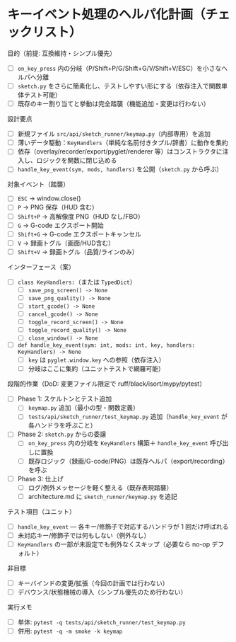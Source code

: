 # キーイベント処理のヘルパ化計画（チェックリスト）

目的（前提: 互換維持・シンプル優先）
- [ ] `on_key_press` 内の分岐（P/Shift+P/G/Shift+G/V/Shift+V/ESC）を小さなヘルパへ分離
- [ ] `sketch.py` をさらに簡素化し、テストしやすい形にする（依存注入で関数単体テスト可能）
- [ ] 既存のキー割り当てと挙動は完全踏襲（機能追加・変更は行わない）

設計要点
- [ ] 新規ファイル `src/api/sketch_runner/keymap.py`（内部専用）を追加
- [ ] 薄いデータ駆動：`KeyHandlers`（単純な名前付きタプル/辞書）に動作を集約
- [ ] 依存（overlay/recorder/export/pyglet/renderer 等）はコンストラクタに注入し、ロジックを関数に閉じ込める
- [ ] `handle_key_event(sym, mods, handlers)` を公開（`sketch.py` から呼ぶ）

対象イベント（踏襲）
- [ ] `ESC` → window.close()
- [ ] `P` → PNG 保存（HUD 含む）
- [ ] `Shift+P` → 高解像度 PNG（HUD なし/FBO）
- [ ] `G` → G-code エクスポート開始
- [ ] `Shift+G` → G-code エクスポートキャンセル
- [ ] `V` → 録画トグル（画面/HUD含む）
- [ ] `Shift+V` → 録画トグル（品質/ラインのみ）

インターフェース（案）
- [ ] `class KeyHandlers:`（または `TypedDict`）
  - [ ] `save_png_screen() -> None`
  - [ ] `save_png_quality() -> None`
  - [ ] `start_gcode() -> None`
  - [ ] `cancel_gcode() -> None`
  - [ ] `toggle_record_screen() -> None`
  - [ ] `toggle_record_quality() -> None`
  - [ ] `close_window() -> None`
- [ ] `def handle_key_event(sym: int, mods: int, key, handlers: KeyHandlers) -> None`
  - [ ] `key` は `pyglet.window.key` への参照（依存注入）
  - [ ] 分岐はここに集約（ユニットテストで網羅可能）

段階的作業（DoD: 変更ファイル限定で ruff/black/isort/mypy/pytest）
- [ ] Phase 1: スケルトンとテスト追加
  - [ ] `keymap.py` 追加（最小の型・関数定義）
  - [ ] `tests/api/sketch_runner/test_keymap.py` 追加（`handle_key_event` が各ハンドラを呼ぶこと）
- [ ] Phase 2: `sketch.py` からの委譲
  - [ ] `on_key_press` 内の分岐を `KeyHandlers` 構築＋ `handle_key_event` 呼び出しに置換
  - [ ] 既存ロジック（録画/G-code/PNG）は既存ヘルパ（export/recording）を呼ぶ
- [ ] Phase 3: 仕上げ
  - [ ] ログ/例外メッセージを軽く整える（既存表現踏襲）
  - [ ] architecture.md に `sketch_runner/keymap.py` を追記

テスト項目（ユニット）
- [ ] `handle_key_event` — 各キー/修飾子で対応するハンドラが 1 回だけ呼ばれる
- [ ] 未対応キー/修飾子では何もしない（例外なし）
- [ ] `KeyHandlers` の一部が未設定でも例外なくスキップ（必要なら no-op デフォルト）

非目標
- [ ] キーバインドの変更/拡張（今回の計画では行わない）
- [ ] デバウンス/状態機械の導入（シンプル優先のため行わない）

実行メモ
- [ ] 単体: `pytest -q tests/api/sketch_runner/test_keymap.py`
- [ ] 併用: `pytest -q -m smoke -k keymap`
